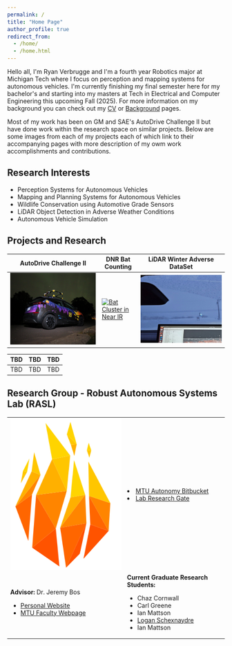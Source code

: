```yaml
---
permalink: /
title: "Home Page"
author_profile: true
redirect_from: 
  - /home/
  - /home.html
---
```


Hello all, I'm Ryan Verbrugge and I'm a fourth year Robotics major at Michigan Tech where I focus on perception and mapping systems for autonomous vehicles. I'm currently finishing my final semester here for my bachelor's and starting into my masters at Tech in Electrical and Computer Engineering this upcoming Fall (2025). For more information on my background you can check out my [CV](https://rcverbru.github.io/cv/) or [Background](https://rcverbru.github.io/background/) pages.

Most of my work has been on GM and SAE's AutoDrive Challenge II but have done work within the research space on similar projects. Below are some images from each of my projects each of which link to their accompanying pages with more description of my owm work accomplishments and contributions.

## Research Interests

* Perception Systems for Autonomous Vehicles
* Mapping and Planning Systems for Autonomous Vehicles
* Wildlife Conservation using Automotive Grade Sensors
* LiDAR Object Detection in Adverse Weather Conditions
* Autonomous Vehicle Simulation

## Projects and Research

| AutoDrive Challenge II | DNR Bat Counting | LiDAR Winter Adverse DataSet |
| -- | -- | -- |
| [![AutoDrive Bolt Under Northern Lights](../images/autodrive/bolt_cropped.jpg)](https://rcverbru.github.io/autodrive/) | [![Bat Cluster in Near IR](../images/bats/near_IR_cluster.png)](https://rcverbru.github.io/bats/) | [![winter](../images/snow_stuff/laptop_dark_cropped.jpg)](https://rcverbru.github.io/winter-data/) |

| TBD | TBD | TBD |
| -- | -- | -- |
| TBD | TBD | TBD |

## Research Group - Robust Autonomous Systems Lab (RASL)

<table>
  <tbody>
    <tr>
      <td align="center"><img src="../images/rasl_logo.png" alt="" height=351 width=314></td>
      <td>
        <li><a href="https://bitbucket.org/autonomymtu/workspace/repositories/">MTU Autonomy Bitbucket</a></li>
        <li><a href="https://www.researchgate.net/lab/Robust-Autonomous-Systems-Lab-Jeremy-Patrick-Bos">Lab Research Gate</a></li>
      </td>
    </tr>
    <tr>
      <td>
        <b>Advisor: </b>
        Dr. Jeremy Bos
        <ul>
          <li><a href="https://pages.mtu.edu/~jpbos/Jeremys_Homepage/Home.html">Personal Website</a></li>
          <li><a href="https://pages.mtu.edu/~jpbos/Jeremys_Homepage/Home.html">MTU Faculty Webpage</a></li>
        </ul>
      </td>
      <td>
        <b>Current Graduate Research Students:</b>
        <ul>
          <li>Chaz Cornwall</li>
          <li>Carl Greene</li>
          <li>Ian Mattson</li>
          <li><a href="https://lpschexn.github.io/">Logan Schexnaydre</a></li>
          <li>Ian Mattson</li>
        </ul>
      </td>
    </tr>
  </tbody>
</table>
